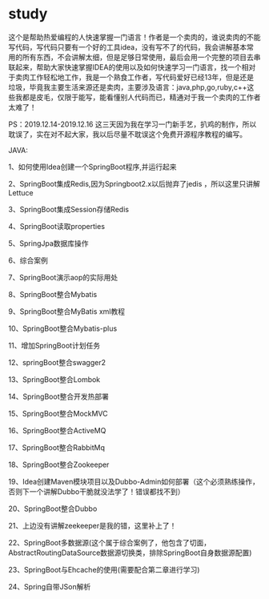 # study
这个是帮助热爱编程的人快速掌握一门语言！作者是一个卖肉的，谁说卖肉的不能写代码，写代码只要有一个好的工具idea，没有写不了的代码，我会讲解基本常用的所有东西，不会讲解太细，但是足够日常使用，最后会用一个完整的项目去串联起来，帮助大家快速掌握IDEA的使用以及如何快速学习一门语言，找一个相对于卖肉工作轻松地工作，我是一个熟食工作者，写代码爱好已经13年，但是还是垃圾，毕竟我主要生活来源还是卖肉，主要涉及语言：java,php,go,ruby,c++这些我都是皮毛，仅限于能写，能看懂别人代码而已，精通对于我一个卖肉的工作者太难了！

PS：2019.12.14-2019.12.16 这三天因为我在学习一门新手艺，扒鸡的制作，所以耽误了，实在对不起大家，我以后尽量不耽误这个免费开源程序教程的编写。

JAVA:

  1、如何使用Idea创建一个SpringBoot程序,并运行起来

  2、SpringBoot集成Redis,因为Springboot2.x以后抛弃了jedis ，所以这里只讲解Lettuce 

  3、SpringBoot集成Session存储Redis

  4、SpringBoot读取properties

  5、SpringJpa数据库操作

  6、综合案例

  7、SpringBoot演示aop的实际用处

  8、SpringBoot整合Mybatis

  9、SpringBoot整合MyBatis xml教程

10、SpringBoot整合Mybatis-plus

11、增加SpringBoot计划任务

12、springBoot整合swagger2

13、SpringBoot整合Lombok

14、SpringBoot整合开发热部署

15、SpringBoot整合MockMVC

16、SpringBoot整合ActiveMQ

17、SpringBoot整合RabbitMq

18、SpringBoot整合Zookeeper

19、Idea创建Maven模块项目以及Dubbo-Admin如何部署（这个必须熟练操作，否则下一个讲解Dubbo干脆就没法学了！错误都找不到）

20、SpringBoot整合Dubbo

21、上边没有讲解zeekeeper是我的错，这里补上了！

22、SpringBoot多数据源(这个属于综合案例了，他包含了切面，AbstractRoutingDataSource数据源切换类，排除SpringBoot自身数据源配置)

23、SpringBoot与Ehcache的使用(需要配合第二章进行学习)

24、Spring自带JSon解析